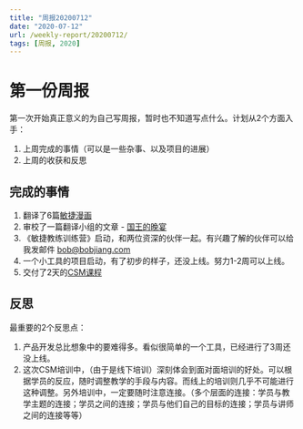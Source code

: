 ```yaml
---
title: "周报20200712"
date: "2020-07-12"
url: /weekly-report/20200712/
tags: [周报, 2020]
---
```


# 第一份周报

第一次开始真正意义的为自己写周报，暂时也不知道写点什么。计划从2个方面入手：

1. 上周完成的事情（可以是一些杂事、以及项目的进展）
2. 上周的收获和反思

## 完成的事情

1. 翻译了6篇[敏捷漫画](https://www.bobjiang.com/tags/comic-agile.html)
2. 审校了一篇翻译小组的文章 - [国王的晚宴](https://www.bobjiang.com/king_dinner/)
3. 《敏捷教练训练营》启动，和两位资深的伙伴一起。有兴趣了解的伙伴可以给我发邮件 bob@bobjiang.com
4. 一个小工具的项目启动，有了初步的样子，还没上线。努力1-2周可以上线。
5. 交付了2天的[CSM课程](/csm/)

## 反思

最重要的2个反思点：

1. 产品开发总比想象中的要难得多。看似很简单的一个工具，已经进行了3周还没上线。
2. 这次CSM培训中，（由于是线下培训）深刻体会到面对面培训的好处。可以根据学员的反应，随时调整教学的手段与内容。而线上的培训则几乎不可能进行这种调整。另外培训中，一定要随时注意连接。（多个层面的连接：学员与教学主题的连接；学员之间的连接；学员与他们自己的目标的连接；学员与讲师之间的连接等等）